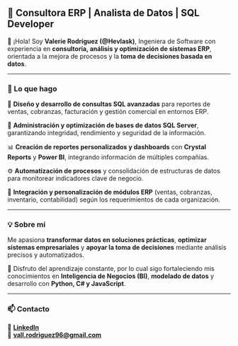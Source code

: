 ## 💼 Consultora ERP | Analista de Datos | SQL Developer  

👋 ¡Hola! Soy **Valerie Rodríguez (@Hevlask)**, Ingeniera de Software con experiencia en **consultoría, análisis y optimización de sistemas ERP**, orientada a la mejora de procesos y la **toma de decisiones basada en datos**.  

---

### 🔹 Lo que hago  

💾 **Diseño y desarrollo de consultas SQL avanzadas** para reportes de ventas, cobranzas, facturación y gestión comercial en entornos ERP.  

🧠 **Administración y optimización de bases de datos SQL Server**, garantizando integridad, rendimiento y seguridad de la información.  

📊 **Creación de reportes personalizados y dashboards** con **Crystal Reports** y **Power BI**, integrando información de múltiples compañías.  

⚙️ **Automatización de procesos** y consolidación de estructuras de datos para monitorear indicadores clave de negocio.  

🏢 **Integración y personalización de módulos ERP** (ventas, cobranzas, inventario, contabilidad) según los requerimientos de cada organización.  

---

### 💡 Sobre mí  

Me apasiona **transformar datos en soluciones prácticas**, **optimizar sistemas empresariales** y **apoyar la toma de decisiones** mediante análisis precisos y automatizados.  

🌱 Disfruto del aprendizaje constante, por lo cual sigo fortaleciendo mis conocimientos en **Inteligencia de Negocios (BI)**, **modelado de datos** y desarrollo con **Python, C# y JavaScript**.  

---

### 📫 Contacto  

🔗 [**LinkedIn**](https://www.linkedin.com/in/valerie-rodriguez-9964b916a)  
📧 **vall.rodriguez96@gmail.com**  

<!---
Hevlask/Hevlask is a ✨ special ✨ repository because its `README.md` (this file) appears on your GitHub profile.
You can click the Preview link to take a look at your changes.
--->
